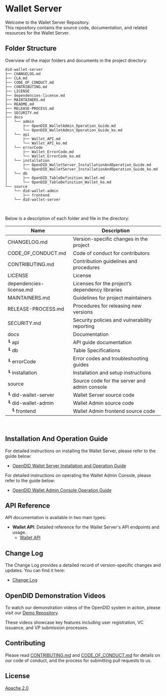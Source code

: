 Wallet Server
==

Welcome to the Wallet Server Repository. <br>
This repository contains the source code, documentation, and related resources for the Wallet Server.

## Folder Structure
Overview of the major folders and documents in the project directory:

```
did-wallet-server
├── CHANGELOG.md
├── CLA.md
├── CODE_OF_CONDUCT.md
├── CONTRIBUTING.md
├── LICENSE
├── dependencies-license.md
├── MAINTAINERS.md
├── README.md
├── RELEASE-PROCESS.md
├── SECURITY.md
├── docs
│   └── admin
│       ├── OpenDID_WalletAdmin_Operation_Guide.md
│       └── OpenDID_WalletAdmin_Operation_Guide_ko.md
│   └── api
│       ├── Wallet_API.md
│       └── Wallet_API_ko.md
│   └── errorCode
│       ├── Wallet_ErrorCode.md
│       └── Wallet_ErrorCode_ko.md
│   └── installation
│       ├── OpenDID_WalletServer_InstallationAndOperation_Guide.md
│       └── OpenDID_WalletServer_InstallationAndOperation_Guide_ko.md
│   └── db
│       ├── OpenDID_TableDefinition_Wallet.md
│       └── OpenDID_TableDefinition_Wallet_ko.md
└── source
    └── did-wallet-admin
        ├── frontend
    └── did-wallet-server
```

<br/>

Below is a description of each folder and file in the directory:

| Name                         | Description                                     |
| ---------------------------- | ----------------------------------------------- |
| CHANGELOG.md                 | Version-specific changes in the project         |
| CODE_OF_CONDUCT.md           | Code of conduct for contributors                |
| CONTRIBUTING.md              | Contribution guidelines and procedures          |
| LICENSE                      | License                                         |
| dependencies-license.md      | Licenses for the project’s dependency libraries |
| MAINTAINERS.md               | Guidelines for project maintainers              |
| RELEASE-PROCESS.md           | Procedures for releasing new versions           |
| SECURITY.md                  | Security policies and vulnerability reporting   |
| docs                         | Documentation                                   |
| ┖ api                        | API guide documentation                         |
| ┖ db                         | Table Specifications                            |
| ┖ errorCode                  | Error codes and troubleshooting guides          |
| ┖ installation               | Installation and setup instructions             |
| source                       | Source code for the server and admin console    |
| ┖ did-wallet-server          | Wallet Server source code                       |
| ┖ did-wallet-admin           | Wallet Admin source code                        |
| &nbsp;&nbsp;&nbsp;┖ frontend | Wallet Admin frontend source code               |

<br/>

## Installation And Operation Guide

For detailed instructions on installing the Wallet Server, please refer to the guide below:
- [OpenDID Wallet Server Installation and Operation Guide](docs/installation/OpenDID_WalletServer_Installation_Guide.md)  

For detailed instructions on operating the Wallet Admin Console, please refer to the guide below:  
- [OpenDID Wallet Admin Console Operation Guide](docs/admin/OpenDID_WalletAdmin_Operation_Guide_ko.md)

## API Reference

API documentation is available in two main types:

- **Wallet API**: Detailed reference for the Wallet Server's API endpoints and usage..
  - [Wallet API](docs/api/Wallet_API_ko.md)

## Change Log

The Change Log provides a detailed record of version-specific changes and updates. You can find it here:
- [Change Log](CHANGELOG.md)  

## OpenDID Demonstration Videos <br>
To watch our demonstration videos of the OpenDID system in action, please visit our [Demo Repository](https://github.com/OmniOneID/did-demo-server). <br>

These videos showcase key features including user registration, VC issuance, and VP submission processes.

## Contributing

Please read [CONTRIBUTING.md](CONTRIBUTING.md) and [CODE_OF_CONDUCT.md](CODE_OF_CONDUCT.md) for details on our code of conduct, and the process for submitting pull requests to us.

## License
[Apache 2.0](LICENSE)
